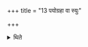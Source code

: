 +++
title = "13 पयोग्रहा वा स्युः"

+++

<details><summary>थिते</summary>

पयोग्रहा वा स्युः १३
</details>
